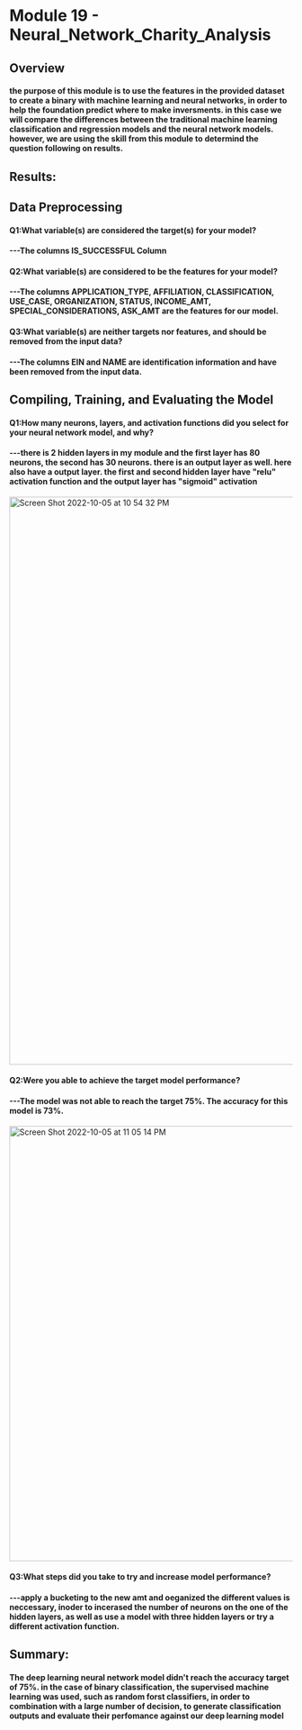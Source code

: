 # Module 19 - Neural_Network_Charity_Analysis

## Overview 
#### the purpose of this module is to use the features in the provided dataset to create a binary with machine learning and neural networks, in order to help the foundation predict where to make inversments. in this case we will compare the differences between the traditional machine learning classification and regression models and the neural network models. however, we are using the skill from this module to determind the question following on results.





## Results:
## Data Preprocessing
#### Q1:What variable(s) are considered the target(s) for your model?
#### ---The columns IS_SUCCESSFUL Column

#### Q2:What variable(s) are considered to be the features for your model?
#### ---The columns APPLICATION_TYPE, AFFILIATION, CLASSIFICATION, USE_CASE, ORGANIZATION, STATUS, INCOME_AMT, SPECIAL_CONSIDERATIONS, ASK_AMT are the features for our model.

#### Q3:What variable(s) are neither targets nor features, and should be removed from the input data?
#### ---The columns EIN and NAME are identification information and have been removed from the input data.
    
## Compiling, Training, and Evaluating the Model

#### Q1:How many neurons, layers, and activation functions did you select for your neural network model, and why?
#### ---there is 2 hidden layers in my module and the first layer has 80 neurons, the second has 30 neurons. there is an output layer as well. here also have a output layer. the first and second hidden layer have "relu" activation function and the output layer has "sigmoid" activation
<img width="1009" alt="Screen Shot 2022-10-05 at 10 54 32 PM" src="https://user-images.githubusercontent.com/106010498/194226085-1749df91-fa0d-48f4-8725-9e8fbeef30b6.png">


#### Q2:Were you able to achieve the target model performance?
#### ---The model was not able to reach the target 75%. The accuracy for this model is 73%.
<img width="773" alt="Screen Shot 2022-10-05 at 11 05 14 PM" src="https://user-images.githubusercontent.com/106010498/194226746-2178192f-5456-416e-a88b-9727dd0ba697.png">

#### Q3:What steps did you take to try and increase model performance?
#### ---apply a bucketing to the new amt and oeganized the different values is neccessary, inoder to incerased the number of neurons on the one of the hidden layers, as well as use a model with three hidden layers or try a different activation function.

## Summary: 
#### The deep learning neural network model didn't reach the accuracy target of 75%. in the case of binary classification, the supervised machine learning was used, such as random forst classifiers, in order to combination with a large number of decision, to generate classification outputs and evaluate their perfomance against our deep learning model
